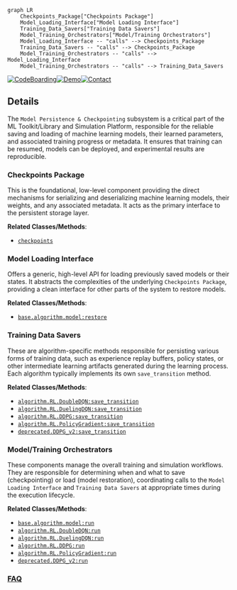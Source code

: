 ```mermaid
graph LR
    Checkpoints_Package["Checkpoints Package"]
    Model_Loading_Interface["Model Loading Interface"]
    Training_Data_Savers["Training Data Savers"]
    Model_Training_Orchestrators["Model/Training Orchestrators"]
    Model_Loading_Interface -- "calls" --> Checkpoints_Package
    Training_Data_Savers -- "calls" --> Checkpoints_Package
    Model_Training_Orchestrators -- "calls" --> Model_Loading_Interface
    Model_Training_Orchestrators -- "calls" --> Training_Data_Savers
```

[![CodeBoarding](https://img.shields.io/badge/Generated%20by-CodeBoarding-9cf?style=flat-square)](https://github.com/CodeBoarding/GeneratedOnBoardings)[![Demo](https://img.shields.io/badge/Try%20our-Demo-blue?style=flat-square)](https://www.codeboarding.org/demo)[![Contact](https://img.shields.io/badge/Contact%20us%20-%20contact@codeboarding.org-lightgrey?style=flat-square)](mailto:contact@codeboarding.org)

## Details

The `Model Persistence & Checkpointing` subsystem is a critical part of the ML Toolkit/Library and Simulation Platform, responsible for the reliable saving and loading of machine learning models, their learned parameters, and associated training progress or metadata. It ensures that training can be resumed, models can be deployed, and experimental results are reproducible.

### Checkpoints Package
This is the foundational, low-level component providing the direct mechanisms for serializing and deserializing machine learning models, their weights, and any associated metadata. It acts as the primary interface to the persistent storage layer.


**Related Classes/Methods**:

- <a href="https://github.com/Ceruleanacg/Personae/blob/master/checkpoints/__init__.py" target="_blank" rel="noopener noreferrer">`checkpoints`</a>


### Model Loading Interface
Offers a generic, high-level API for loading previously saved models or their states. It abstracts the complexities of the underlying `Checkpoints Package`, providing a clean interface for other parts of the system to restore models.


**Related Classes/Methods**:

- <a href="https://github.com/Ceruleanacg/Personae/blob/master/base/algorithm/model.py" target="_blank" rel="noopener noreferrer">`base.algorithm.model:restore`</a>


### Training Data Savers
These are algorithm-specific methods responsible for persisting various forms of training data, such as experience replay buffers, policy states, or other intermediate learning artifacts generated during the learning process. Each algorithm typically implements its own `save_transition` method.


**Related Classes/Methods**:

- <a href="https://github.com/Ceruleanacg/Personae/blob/master/algorithm/RL/DoubleDQN.py" target="_blank" rel="noopener noreferrer">`algorithm.RL.DoubleDQN:save_transition`</a>
- <a href="https://github.com/Ceruleanacg/Personae/blob/master/algorithm/RL/DuelingDQN.py" target="_blank" rel="noopener noreferrer">`algorithm.RL.DuelingDQN:save_transition`</a>
- <a href="https://github.com/Ceruleanacg/Personae/blob/master/algorithm/RL/DDPG.py" target="_blank" rel="noopener noreferrer">`algorithm.RL.DDPG:save_transition`</a>
- <a href="https://github.com/Ceruleanacg/Personae/blob/master/algorithm/RL/PolicyGradient.py" target="_blank" rel="noopener noreferrer">`algorithm.RL.PolicyGradient:save_transition`</a>
- <a href="https://github.com/Ceruleanacg/Personae/blob/master/deprecated/DDPG_v2.py" target="_blank" rel="noopener noreferrer">`deprecated.DDPG_v2:save_transition`</a>


### Model/Training Orchestrators
These components manage the overall training and simulation workflows. They are responsible for determining when and what to save (checkpointing) or load (model restoration), coordinating calls to the `Model Loading Interface` and `Training Data Savers` at appropriate times during the execution lifecycle.


**Related Classes/Methods**:

- <a href="https://github.com/Ceruleanacg/Personae/blob/master/base/algorithm/model.py" target="_blank" rel="noopener noreferrer">`base.algorithm.model:run`</a>
- <a href="https://github.com/Ceruleanacg/Personae/blob/master/algorithm/RL/DoubleDQN.py" target="_blank" rel="noopener noreferrer">`algorithm.RL.DoubleDQN:run`</a>
- <a href="https://github.com/Ceruleanacg/Personae/blob/master/algorithm/RL/DuelingDQN.py" target="_blank" rel="noopener noreferrer">`algorithm.RL.DuelingDQN:run`</a>
- <a href="https://github.com/Ceruleanacg/Personae/blob/master/algorithm/RL/DDPG.py" target="_blank" rel="noopener noreferrer">`algorithm.RL.DDPG:run`</a>
- <a href="https://github.com/Ceruleanacg/Personae/blob/master/algorithm/RL/PolicyGradient.py" target="_blank" rel="noopener noreferrer">`algorithm.RL.PolicyGradient:run`</a>
- <a href="https://github.com/Ceruleanacg/Personae/blob/master/deprecated/DDPG_v2.py" target="_blank" rel="noopener noreferrer">`deprecated.DDPG_v2:run`</a>




### [FAQ](https://github.com/CodeBoarding/GeneratedOnBoardings/tree/main?tab=readme-ov-file#faq)